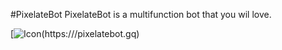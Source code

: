 #PixelateBot
PixelateBot is a multifunction bot that you wil love.

[![Icon](https://cdn.discordapp.com/avatars/761576107887034388/135ff45a7e258523a0b9931ec733256f.webp)(https:///pixelatebot.gq)
